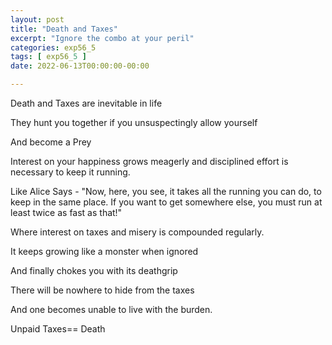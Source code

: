 ```yaml
---
layout: post
title: "Death and Taxes"
excerpt: "Ignore the combo at your peril"
categories: exp56_5
tags: [ exp56_5 ]
date: 2022-06-13T00:00:00-00:00

---
```


Death and Taxes are inevitable in life

They hunt you together if you unsuspectingly allow yourself 

And become a Prey

Interest on your happiness grows meagerly and disciplined effort is necessary to keep it running.

Like Alice Says - "Now, here, you see, it takes all the running you can do, to keep in the same place. If you want to get somewhere else, you must run at least twice as fast as that!"

Where interest on taxes and misery is compounded regularly. 

It keeps growing like a monster when ignored 

And finally chokes you with its deathgrip

There will be nowhere to hide from the taxes

And one becomes unable to live with the burden.

Unpaid Taxes== Death
